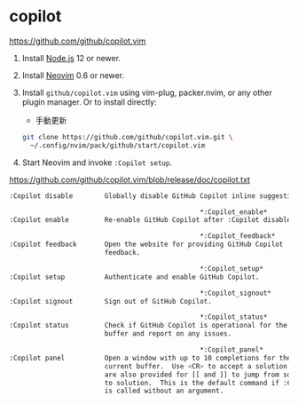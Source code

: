 # copilot

https://github.com/github/copilot.vim

1. Install [Node.js](https://nodejs.org/en/download/) 12 or newer.

2. Install [Neovim](https://github.com/neovim/neovim/releases/latest) 0.6 or newer.

3. Install `github/copilot.vim` using vim-plug, packer.nvim, or any other plugin manager. Or to install directly:

   - 手動更新

   ```sh
   git clone https://github.com/github/copilot.vim.git \
     ~/.config/nvim/pack/github/start/copilot.vim
   ```

4. Start Neovim and invoke `:Copilot setup`.

https://github.com/github/copilot.vim/blob/release/doc/copilot.txt

```sh
:Copilot disable        Globally disable GitHub Copilot inline suggestions.

                                                *:Copilot_enable*
:Copilot enable         Re-enable GitHub Copilot after :Copilot disable.

                                                *:Copilot_feedback*
:Copilot feedback       Open the website for providing GitHub Copilot
                        feedback.

                                                *:Copilot_setup*
:Copilot setup          Authenticate and enable GitHub Copilot.

                                                *:Copilot_signout*
:Copilot signout        Sign out of GitHub Copilot.

                                                *:Copilot_status*
:Copilot status         Check if GitHub Copilot is operational for the current
                        buffer and report on any issues.

                                                *:Copilot_panel*
:Copilot panel          Open a window with up to 10 completions for the
                        current buffer.  Use <CR> to accept a solution.  Maps
                        are also provided for [[ and ]] to jump from solution
                        to solution.  This is the default command if :Copilot
                        is called without an argument.
```

